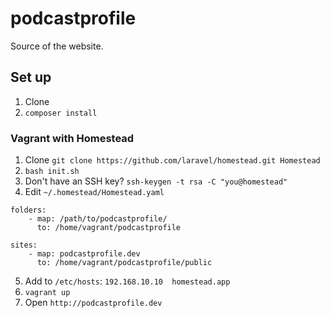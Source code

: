 podcastprofile
===

Source of the website.

## Set up

1. Clone
2. `composer install`

### Vagrant with Homestead

1. Clone `git clone https://github.com/laravel/homestead.git Homestead`
2. `bash init.sh`
3. Don't have an SSH key? `ssh-keygen -t rsa -C "you@homestead"`
4. Edit `~/.homestead/Homestead.yaml`

  ```
  folders:
      - map: /path/to/podcastprofile/
        to: /home/vagrant/podcastprofile

  sites:
      - map: podcastprofile.dev
        to: /home/vagrant/podcastprofile/public
  ```

5. Add to `/etc/hosts`: ```192.168.10.10  homestead.app```
6. `vagrant up`
7. Open `http://podcastprofile.dev` 
